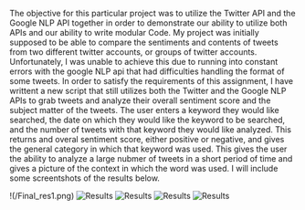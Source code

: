 The objective for this particular project was to utilize the Twitter API and the Google NLP API together in order to demonstrate our ability to utilize both APIs and our ability to write modular Code. My project was initially supposed to be able to compare the sentiments and contents of tweets from two different twitter accounts, or groups of twitter accounts. Unfortunately, I was unable to achieve this due to running into constant errors with the google NLP api that had difficulties handling the format of some tweets. In order to satisfy the requirements of this assignment, I have writtent a new script that still utilizes both the Twitter and the Google NLP APIs to grab tweets and analyze their overall sentiment score and the subject matter of the tweets. The user enters a keyword they would like searched, the date on which they would like the keyword to be searched, and the number of tweets with that keyword they would like analyzed. This returns and overal sentiment score, either positive or negative, and gives the general category in which that keyword was used. This gives the user the ability to analyze a large nubmer of tweets in a short period of time and gives a picture of the context in which the word was used. I will include some screentshots of the results below.

!(/Final_res1.png)
![Results](/fin_res2.png)
![Results](/fin_res3.png)
![Results](/fin_res4.png)
![Results](/fin_res5.png)

